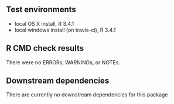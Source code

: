 ## Test environments
* local OS X install, R 3.4.1
* local windows install (on travis-ci), R 3.4.1

## R CMD check results
There were no ERRORs, WARNINGs, or NOTEs. 

## Downstream dependencies
There are currently no downstream dependencies for this package